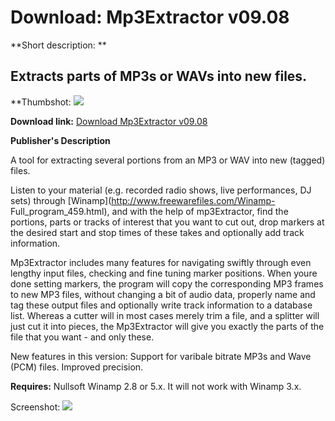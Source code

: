 # Download: Mp3Extractor v09.08

**Short description: **

## Extracts parts of MP3s or WAVs into new files.

  
**Thumbshot: ![](http://www.freewarefiles.com/screenshot/mp3_extract1_md.gif)   
  
**Download link:** [Download Mp3Extractor v09.08](http://freewares.boysofts.com/Mp3Extractor_program_6960.html)  
  

**Publisher's Description**  
  

A tool for extracting several portions from an MP3 or WAV into new (tagged)
files.

Listen to your material (e.g. recorded radio shows, live performances, DJ
sets) through [Winamp](http://www.freewarefiles.com/Winamp-
Full_program_459.html), and with the help of mp3Extractor, find the portions,
parts or tracks of interest that you want to cut out, drop markers at the
desired start and stop times of these takes and optionally add track
information.

Mp3Extractor includes many features for navigating swiftly through even
lengthy input files, checking and fine tuning marker positions. When youre
done setting markers, the program will copy the corresponding MP3 frames to
new MP3 files, without changing a bit of audio data, properly name and tag
these output files and optionally write track information to a database list.
Whereas a cutter will in most cases merely trim a file, and a splitter will
just cut it into pieces, the Mp3Extractor will give you exactly the parts of
the file that you want - and only these.

New features in this version: Support for varibale bitrate MP3s and Wave (PCM)
files. Improved precision.

**Requires:** Nullsoft Winamp 2.8 or 5.x. It will not work with Winamp 3.x.

  
  
Screenshot: ![](http://www.freewarefiles.com/screenshot/mp3_extract1.gif)

